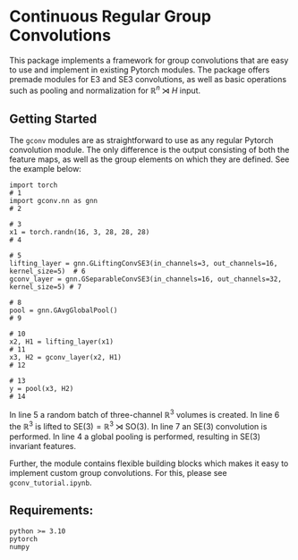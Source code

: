 # Continuous Regular Group Convolutions

This package implements a framework for group convolutions that are easy to use and implement in existing Pytorch modules. The package offers premade modules for E3 and SE3 convolutions, as well as basic operations such as pooling and normalization for $\mathbb{R}^n \rtimes H$ input.

## Getting Started

The `gconv` modules are as straightforward to use as any regular Pytorch convolution module. The only difference is the output consisting of both the feature maps, as well as the group elements on which they are defined. See the example below:

```python3
import torch                                                                        # 1
import gconv.nn as gnn                                                              # 2
                                                                                    # 3
x1 = torch.randn(16, 3, 28, 28, 28)                                                 # 4
                                                                                    # 5
lifting_layer = gnn.GLiftingConvSE3(in_channels=3, out_channels=16, kernel_size=5)  # 6
gconv_layer = gnn.GSeparableConvSE3(in_channels=16, out_channels=32, kernel_size=5) # 7
                                                                                    # 8
pool = gnn.GAvgGlobalPool()                                                         # 9
                                                                                    # 10
x2, H1 = lifting_layer(x1)                                                          # 11
x3, H2 = gconv_layer(x2, H1)                                                        # 12
                                                                                    # 13
y = pool(x3, H2)                                                                    # 14
```

In line 5 a random batch of three-channel $\mathbb{R}^3$ volumes is created. In line 6 the $\mathbb{R}^3$ is lifted to $\text{SE}(3) = \mathbb{R}^3 \rtimes \text{SO}(3)$.  In line 7 an $\text{SE}(3)$ convolution is performed. In line 4 a global pooling is performed, resulting in $\text{SE}(3)$ invariant features.

Further, the module contains flexible building blocks which makes it easy to implement custom group convolutions. For this, please see `gconv_tutorial.ipynb`.

## Requirements:
```
python >= 3.10
pytorch
numpy
```
